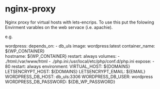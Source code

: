 # nginx-proxy
Nginx proxy for virtual hosts with lets-encrips.  To use this put the folowing Envirment varables on the web servace (i.e. apachie).

e.g.

  wordpress:
    depends_on:
      - db_uls
    image: wordpress:latest
    container_name: ${WP_CONTAINER}      
    hostname: ${WP_CONTAINER}
    restart: always
    volumes:
      - ./html:/var/www/html
      - ./php.ini:/usr/local/etc/php/conf.d/php.ini
    expose:
      - 80
    restart: always
    environment:
      VIRTUAL_HOST: ${DOMAINS}
      LETSENCRYPT_HOST: ${DOMAINS}
      LETSENCRYPT_EMAIL: ${EMAIL}
      WORDPRESS_DB_HOST: db_uls:3306
      WORDPRESS_DB_USER: wordpress
      WORDPRESS_DB_PASSWORD: ${DB_WP_PASSWORD}
